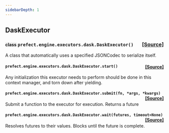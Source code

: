 ```yaml
---
sidebarDepth: 1
---
```


 ## DaskExecutor

### <span style="background-color:rgba(27,31,35,0.05);font-size:0.85em;">class</span> ```prefect.engine.executors.dask.DaskExecutor()```<span style="float:right;">[[Source]](https://github.com/PrefectHQ/prefect/tree/master/src/prefect/engine/executors/dask.py#L12)</span>
A class that automatically uses a specified JSONCodec to serialize itself.

 ####  ```prefect.engine.executors.dask.DaskExecutor.start()```<span style="float:right;">[[Source]](https://github.com/PrefectHQ/prefect/tree/master/src/prefect/engine/executors/dask.py#L13)</span>
Any initialization this executor needs to perform should be done in this
context manager, and torn down after yielding.

 ####  ```prefect.engine.executors.dask.DaskExecutor.submit(fn, *args, *kwargs)```<span style="float:right;">[[Source]](https://github.com/PrefectHQ/prefect/tree/master/src/prefect/engine/executors/dask.py#L22)</span>
Submit a function to the executor for execution. Returns a future

 ####  ```prefect.engine.executors.dask.DaskExecutor.wait(futures, timeout=None)```<span style="float:right;">[[Source]](https://github.com/PrefectHQ/prefect/tree/master/src/prefect/engine/executors/dask.py#L28)</span>
Resolves futures to their values. Blocks until the future is complete.


